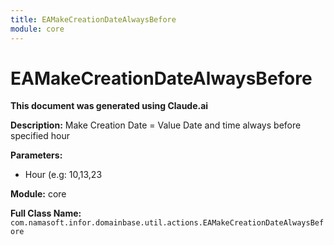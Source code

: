 ```yaml
---
title: EAMakeCreationDateAlwaysBefore
module: core
---
```



<div class='entity-flows'>

# EAMakeCreationDateAlwaysBefore

**This document was generated using Claude.ai**

**Description:** Make Creation Date = Value Date and time always before specified hour

**Parameters:**
- Hour (e.g: 10,13,23

**Module:** core

**Full Class Name:** `com.namasoft.infor.domainbase.util.actions.EAMakeCreationDateAlwaysBefore`


</div>

